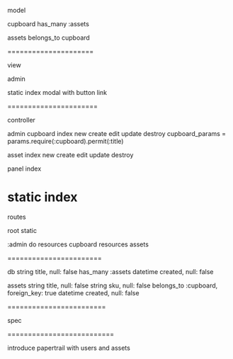 model

cupboard
has_many :assets


assets
belongs_to cupboard

=====================

view

admin

static
  index modal with button link

======================

controller

admin
  cupboard
    index
    new
    create
    edit
    update
    destroy
    cupboard_params = params.require(:cupboard).permit(:title)

  asset
    index
    new
    create
    edit
    update
    destroy

panel
  index

static
  index
=======================

routes

root static

:admin do
  resources cupboard
  resources assets

=======================

db
string title, null: false
has_many :assets
datetime created, null: false


assets
  string title, null: false
  string sku, null: false
  belongs_to :cupboard, foreign_key: true
  datetime created, null: false


========================

spec

==========================

introduce papertrail with users and assets




